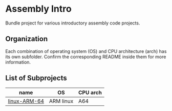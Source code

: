 # Assembly Intro

Bundle project for various introductory assembly code projects.

## Organization
Each combination of operating system (OS) and CPU architecture (arch) has its own subfolder. Confirm the corresponding README inside them for more information.

## List of Subprojects
| name | OS | CPU arch |
|------|----|----------|
| [linux-ARM-64](linux-ARM-64)| ARM linux | A64 |
